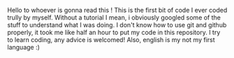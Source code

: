 Hello to whoever is gonna read this !
This is the first bit of code I ever coded trully by myself. 
Without a tutorial I mean, i obviously googled some of the stuff to understand what I was doing. 
I don't know how to use git and github properly, it took me like half an hour to put my code in this repository. 
I try to learn coding, any advice is welcomed!
Also, english is my not my first language :)

